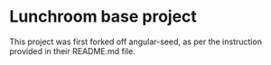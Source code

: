 # Lunchroom base project

This project was first forked off angular-seed, as per the instruction provided in their README.md file. 